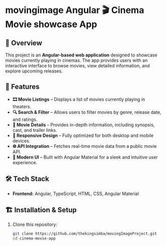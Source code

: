 # movingimage Angular  🎬 Cinema Movie showcase App

## 🌟 Overview
This project is an **Angular-based web application** designed to showcase movies currently playing in cinemas. The app provides users with an interactive interface to browse movies, view detailed information, and explore upcoming releases.

## 🚀 Features
- **🎞️ Movie Listings** – Displays a list of movies currently playing in theaters.
- **🔍 Search & Filter** – Allows users to filter movies by genre, release date, and ratings.
- **📄 Movie Details** – Provides in-depth information, including synopsis, cast, and trailer links.
- **📱 Responsive Design** – Fully optimized for both desktop and mobile devices.
- **🌐 API Integration** – Fetches real-time movie data from a public movie API.
- **🎨 Modern UI** – Built with Angular Material for a sleek and intuitive user experience.

## 🛠️ Tech Stack
- **Frontend:** Angular, TypeScript, HTML, CSS, Angular Material

## 🏗️ Installation & Setup
1. Clone this repository:
   ```sh
   git clone https://github.com/thekingsimba/movingImageProject.git
   cd cinema-movie-app
